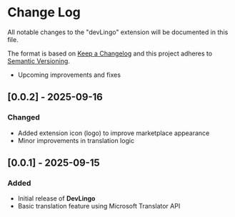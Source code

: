 # Change Log

All notable changes to the "devLingo" extension will be documented in this file.

The format is based on [Keep a Changelog](http://keepachangelog.com/)
and this project adheres to [Semantic Versioning](http://semver.org/).

- Upcoming improvements and fixes

## [0.0.2] - 2025-09-16
### Changed
- Added extension icon (logo) to improve marketplace appearance
- Minor improvements in translation logic

## [0.0.1] - 2025-09-15
### Added
- Initial release of **DevLingo**
- Basic translation feature using Microsoft Translator API
